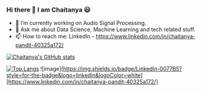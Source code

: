 ### Hi there 👋 I am Chaitanya 😃


- 🔭 I’m currently working on Audio Signal Processing.
- 💬 Ask me about Data Science, Machine Learning and tech related stuff.
- 📫 How to reach me: LinkedIn - https://www.linkedin.com/in/chaitanya-pandit-40325a172/

[![Chaitanya's GitHub stats](https://github-readme-stats.vercel.app/api?username=ChaitanyaPandit1998&show_icons=true&theme=radical)](https://github.com/ChaitanyaPandit1998/github-readme-stats)


[![Top Langs](https://github-readme-stats.vercel.app/api/top-langs/?username=ChaitanyaPandit1998&show_icons=true&theme=radical)](https://github.com/ChaitanyaPandit1998/github-readme-stats)
![image][https://img.shields.io/badge/LinkedIn-0077B5?style=for-the-badge&logo=linkedin&logoColor=white][https://www.linkedin.com/in/chaitanya-pandit-40325a172/]
<!--
**ChaitanyaPandit1998/ChaitanyaPandit1998** is a ✨ _special_ ✨ repository because its `README.md` (this file) appears on your GitHub profile.

Here are some ideas to get you started:

- 🔭 I’m currently working on ...
- 🌱 I’m currently learning ...
- 👯 I’m looking to collaborate on ...
- 🤔 I’m looking for help with ...
- 💬 Ask me about ...
- 📫 How to reach me: ...
- 😄 Pronouns: ...
- ⚡ Fun fact: ...
-->
